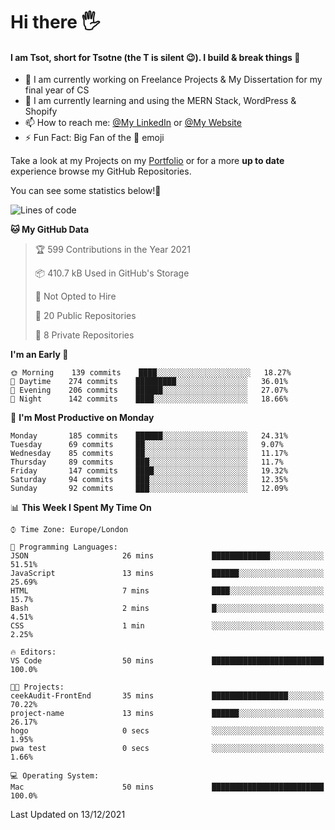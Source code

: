 # Hi there :raised_hand_with_fingers_splayed:
#### I am Tsot, short for Tsotne (the T is silent :wink:). I build & break things :space_invader:
- :telescope: I am currently working on Freelance Projects & My Dissertation for my final year of CS
- :seedling: I am currently learning and using the MERN Stack, WordPress & Shopify
- :mailbox: How to reach me: [@My LinkedIn](https://www.linkedin.com/in/tsotne-gvadzabia/) or [@My Website](https://tsotnegvadzabia.me/contact)
- :zap: Fun Fact: Big Fan of the :space_invader: emoji

Take a look at my Projects on my [Portfolio](https://tsotne.co.uk/) or for a more **up to date** experience browse my GitHub Repositories.

You can see some statistics below!:space_invader:
<!--START_SECTION:waka-->
![Lines of code](https://img.shields.io/badge/From%20Hello%20World%20I%27ve%20Written-2%20Million%20lines%20of%20code-blue)

**🐱 My GitHub Data** 

> 🏆 599 Contributions in the Year 2021
 > 
> 📦 410.7 kB Used in GitHub's Storage 
 > 
> 🚫 Not Opted to Hire
 > 
> 📜 20 Public Repositories 
 > 
> 🔑 8 Private Repositories  
 > 
**I'm an Early 🐤** 

```text
🌞 Morning    139 commits    ████░░░░░░░░░░░░░░░░░░░░░   18.27% 
🌆 Daytime    274 commits    █████████░░░░░░░░░░░░░░░░   36.01% 
🌃 Evening    206 commits    ██████░░░░░░░░░░░░░░░░░░░   27.07% 
🌙 Night      142 commits    ████░░░░░░░░░░░░░░░░░░░░░   18.66%

```
📅 **I'm Most Productive on Monday** 

```text
Monday       185 commits    ██████░░░░░░░░░░░░░░░░░░░   24.31% 
Tuesday      69 commits     ██░░░░░░░░░░░░░░░░░░░░░░░   9.07% 
Wednesday    85 commits     ██░░░░░░░░░░░░░░░░░░░░░░░   11.17% 
Thursday     89 commits     ███░░░░░░░░░░░░░░░░░░░░░░   11.7% 
Friday       147 commits    ████░░░░░░░░░░░░░░░░░░░░░   19.32% 
Saturday     94 commits     ███░░░░░░░░░░░░░░░░░░░░░░   12.35% 
Sunday       92 commits     ███░░░░░░░░░░░░░░░░░░░░░░   12.09%

```


📊 **This Week I Spent My Time On** 

```text
⌚︎ Time Zone: Europe/London

💬 Programming Languages: 
JSON                     26 mins             █████████████░░░░░░░░░░░░   51.51% 
JavaScript               13 mins             ██████░░░░░░░░░░░░░░░░░░░   25.69% 
HTML                     7 mins              ████░░░░░░░░░░░░░░░░░░░░░   15.7% 
Bash                     2 mins              █░░░░░░░░░░░░░░░░░░░░░░░░   4.51% 
CSS                      1 min               ░░░░░░░░░░░░░░░░░░░░░░░░░   2.25%

🔥 Editors: 
VS Code                  50 mins             █████████████████████████   100.0%

🐱‍💻 Projects: 
ceekAudit-FrontEnd       35 mins             █████████████████░░░░░░░░   70.22% 
project-name             13 mins             ██████░░░░░░░░░░░░░░░░░░░   26.17% 
hogo                     0 secs              ░░░░░░░░░░░░░░░░░░░░░░░░░   1.95% 
pwa test                 0 secs              ░░░░░░░░░░░░░░░░░░░░░░░░░   1.66%

💻 Operating System: 
Mac                      50 mins             █████████████████████████   100.0%

```


 Last Updated on 13/12/2021
<!--END_SECTION:waka-->
